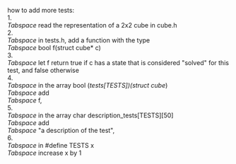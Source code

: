 how to add more tests:<br />
1.<br />
*Tabspace* read the representation of a 2x2 cube in cube.h<br />
2.<br />
*Tabspace* in tests.h, add a function with the type<br /> 
*Tabspace* bool f(struct cube* c)<br />
3.<br /> 
*Tabspace* let f return true if c has a state that is considered "solved" for this test, and false otherwise<br />
4.<br /> 
*Tabspace* in the array bool (*tests[TESTS])(struct cube*)<br />
*Tabspace* add<br />
*Tabspace* f,<br />
5.<br /> 
*Tabspace* in the array char description_tests[TESTS][50]<br />
*Tabspace* add<br /> 
*Tabspace* "a description of the test",<br />
6.<br /> 
*Tabspace* in #define TESTS x<br />
*Tabspace* increase x by 1<br />
